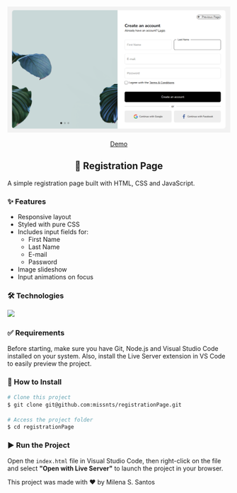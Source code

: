 <div align="center">
  <img src="https://github.com/missnts/registrationPage/blob/master/Registration%20Page%20Picture.png?raw=true" width="900"/>
  
  <a href="https://registration-page-chi-rosy.vercel.app/">Demo</a>
  
  <h2>📝 Registration Page</h2>
</div>

<p>A simple registration page built with HTML, CSS and JavaScript.</p>

<h3>✨ Features</h3>

<ul>
  <li>Responsive layout</li>
  <li>Styled with pure CSS</li>
  <li>Includes input fields for:
    <ul>
      <li>First Name</li>
      <li>Last Name</li>
      <li>E-mail</li>
      <li>Password</li>
    </ul>
  </li>
  <li>Image slideshow</li>
  <li>Input animations on focus</li>
</ul>

<h3>🛠️ Technologies</h3>

<img width="150" src="https://skillicons.dev/icons?i=html,css,javascript,vscode"/>

<h3>✅ Requirements</h3>

<p>Before starting, make sure you have Git, Node.js and Visual Studio Code installed on your system. Also, install the Live Server extension in VS Code to easily preview the project.
</p>

<h3>🚀 How to Install</h3>

```bash
# Clone this project
$ git clone git@github.com:missnts/registrationPage.git

# Access the project folder
$ cd registrationPage
```
<h3>▶️ Run the Project</h3>

<p>Open the <code>index.html</code> file in Visual Studio Code, then right-click on the file and select <b>"Open with Live Server"</b> to launch the project in your browser.</p>

<div align="left">
  <span>This project was made with ❤️ by Milena S. Santos</span>
</div>
